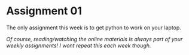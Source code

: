# Assignment 01

The only assignment this week is to get python to work on your laptop.

*Of course, reading/watching the online materials is always part of your weekly assignments! I wont repeat this each week though.*
